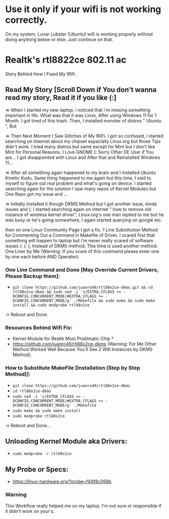 # Use it only if your wifi is not working correctly.
On my system, Lunar Lubster (Ubuntu) wifi is working properly without doing anything below or else.
Just continue on that.



# Realtk's rtl8822ce 802.11 ac
Story Behind How I Fixed My Wifi.
 
## Read My Story [Scroll Down if You don't wanna read my story, Read it if you like (:]
=> When i started my new laptop, i noticed that i'm missing something important in life.
What was that it was Linux, After using Windows 11 for 1 Month. I got tired of this trash.
Then, I installed monster of distros " Ubuntu ", But

=> Then Next Moment I Saw Glitches of My WiFi.
I got so confused, i started searching on Internet about my chipset espacially Linux.org but those Tips didn't work.
I tried many distros but same except for Mint but I don't like Mint for Personal Reasons.
I Love GNOME (: Sorry Other DE User if You are...
I got disappointed with Linux and After that and Reinstalled Windows 11...

=> After all something again happened to my brain and I installed Ubuntu Kinetic Kudu.
Same thing happened to me again but this time,  I said to myself to figure out real problem and what's going on device.
I started searching again for the solution I saw many repos of Kernel Modules but One Repo got my issue and ...

=> Initially Installed it though DKMS Method but I got another issue, kinda issues and (:
I started searching again on internet " how to remove old instance of wireless kernel driver",
Linux.org's one man replied to me but he was busy or he's going somewhere, I again started querying on google etc.

then on one Linux Community Page I got a fix.
1 Line Substitution Method for Commenting Out a Command in Makefile of Driver.
I scared first that something will happen to laptop but i'm never really scared of software issues (: (: (;
Instead of DKMS method;
This time is used another method.
One Liner by Me (Warning: If you scare of this command please enter one by one each before AND Operator):
### One Line Command and Done [May Override Current Drivers, Please Backup them]:
* ``` git clone https://github.com/juanro49/rtl88x2ce-dkms.git && cd rtl88x2ce-dkms && sudo sed -i 's/EXTRA_CFLAGS += -DCONFIG_CONCURRENT_MODE/#EXTRA_CFLAGS += -DCONFIG_CONCURRENT_MODE/g' ./Makefile && sudo make && sudo make install && sudo modprobe rtl88x2ce ```

-> Reboot and Done.


### Resources Behind Wifi Fix:
* Kernel Module for Realtk Most Problmatic Chip *
* https://github.com/juanro49/rtl88x2ce-dkms
(Warning: For Me Other Method Worked Well Because You'll See 2 Wifi Instances by DKMS Method).

### How to Substitute MakeFile [Installation (Step by Step Method)]:
* ``` git clone https://github.com/juanro49/rtl88x2ce-dkms ```
* ``` cd rtl88x2ce-dkms ```
* ``` sudo sed -i 's/EXTRA_CFLAGS += -DCONFIG_CONCURRENT_MODE/#EXTRA_CFLAGS += -DCONFIG_CONCURRENT_MODE/g' ./Makefile ```
* ``` sudo make && sudo make install ```
* ``` sudo modprobe rtl88x2ce ```

-> Reboot and Done...
## Unloading Kernel Module aka Drivers:
* ``` sudo modprobe -r rtl88x2ce ```
  
## My Probe or Specs:
* https://linux-hardware.org/?probe=f84f8c068b

### Warning
This Workflow really helped me on my laptop. I'm not sure or responsible if it didn't work on your's.
